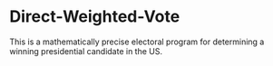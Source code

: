 # Direct-Weighted-Vote
This is a mathematically precise electoral program for determining a winning presidential candidate in the US.
